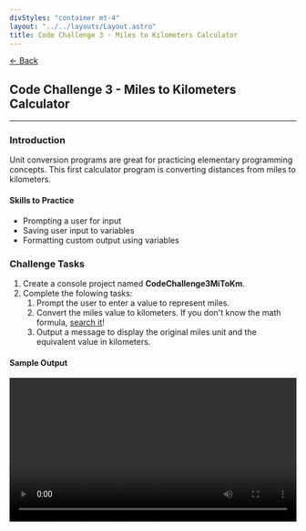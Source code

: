 ```yaml
---
divStyles: "container mt-4"
layout: "../../layouts/Layout.astro"
title: Code Challenge 3 - Miles to Kilometers Calculator
---
```


[← Back](/code-challenges/)

## Code Challenge 3 - Miles to Kilometers Calculator

---

### Introduction

Unit conversion programs are great for practicing elementary programming concepts. This first calculator program is converting distances from miles to kilometers.

#### Skills to Practice
- Prompting a user for input
- Saving user input to variables
- Formatting custom output using variables

### Challenge Tasks
1. Create a console project named **CodeChallenge3MiToKm**.
2. Complete the folowing tasks:
    1. Prompt the user to enter a value to represent miles.
    2. Convert the miles value to kilometers. If you don't know the math formula, <a href="https://www.bing.com/search?q=how+many+kilometers+are+in+a+mile" target="_blank">search it</a>!
    3. Output a message to display the original miles unit and the equivalent value in kilometers.

#### Sample Output

<div class="row">
    <div class="col-sm-12 col-xl-10 offset-xl-1">
        <video src="/courses/code-challenges/code-challenge-3-sample.mp4" autoplay loop width="100%"></video>
    </div>
</div>
